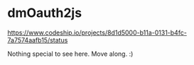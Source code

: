dmOauth2js
==========
https://www.codeship.io/projects/8d1d5000-b11a-0131-b4fc-7a7574aafb15/status

Nothing special to see here.  Move along.  :)
